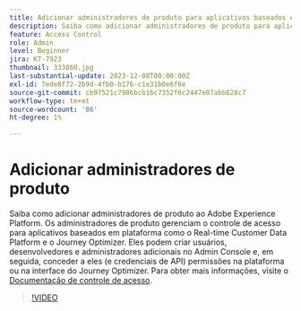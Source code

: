 ```yaml
---
title: Adicionar administradores de produto para aplicativos baseados em Adobe Experience Platform
description: Saiba como adicionar administradores de produto para aplicativos baseados em Adobe Experience Platform e Platform.
feature: Access Control
role: Admin
level: Beginner
jira: KT-7923
thumbnail: 333860.jpg
last-substantial-update: 2023-12-08T00:00:00Z
exl-id: 7ede8f72-2b9d-4fb0-b176-c1e31b0e6f6e
source-git-commit: cb97521c7906bcb16c7352f6c2447e07abb828c7
workflow-type: tm+mt
source-wordcount: '86'
ht-degree: 1%

---
```


# Adicionar administradores de produto

Saiba como adicionar administradores de produto ao Adobe Experience Platform. Os administradores de produto gerenciam o controle de acesso para aplicativos baseados em plataforma como o Real-time Customer Data Platform e o Journey Optimizer. Eles podem criar usuários, desenvolvedores e administradores adicionais no Admin Console e, em seguida, conceder a eles (e credenciais de API) permissões na plataforma ou na interface do Journey Optimizer. Para obter mais informações, visite o [Documentação de controle de acesso](https://experienceleague.adobe.com/docs/experience-platform/access-control/home.html?lang=pt-BR).

>[!VIDEO](https://video.tv.adobe.com/v/333860?learn=on)

